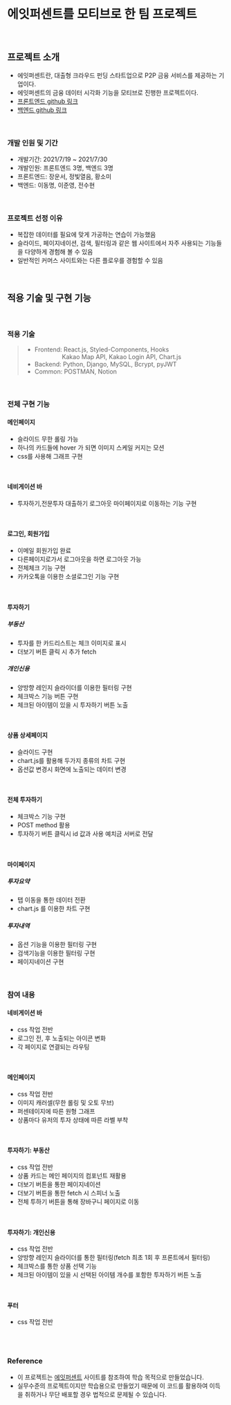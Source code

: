 # 에잇퍼센트를 모티브로 한 팀 프로젝트

<br />

## 프로젝트 소개

- 에잇퍼센트란, 대출형 크라우드 펀딩 스타트업으로 P2P 금융 서비스를 제공하는 기업이다.
- 에잇퍼센트의 금융 데이터 시각화 기능을 모티브로 진행한 프로젝트이다.
- [프론트엔드 github 링크](https://github.com/wecode-bootcamp-korea/22-2nd-22percent-frontend)
- [백엔드 github 링크](https://github.com/wecode-bootcamp-korea/22-2nd-22percent-backend)

<br />

### 개발 인원 및 기간

- 개발기간: 2021/7/19 ~ 2021/7/30
- 개발인원: 프론트엔드 3명, 백엔드 3명
- 프론트엔드: 장운서, 정빛열음, 황소미
- 백엔드: 이동명, 이준영, 전수현

<br />

### 프로젝트 선정 이유

- 복잡한 데이터를 필요에 맞게 가공하는 연습이 가능했음
- 슬라이드, 페이지네이션, 검색, 필터링과 같은 웹 사이트에서 자주 사용되는 기능들을 다양하게 경험해 볼 수 있음
- 일반적인 커머스 사이트와는 다른 플로우를 경험할 수 있음
 
<br />

## 적용 기술 및 구현 기능

<br />

### 적용 기술
> - Frontend: React.js, Styled-Components, Hooks <br />
>&nbsp;&nbsp;&nbsp;&nbsp;&nbsp;&nbsp;&nbsp;&nbsp;&nbsp;&nbsp;&nbsp;&nbsp;&nbsp;&nbsp;&nbsp;&nbsp;Kakao Map API, Kakao Login API, Chart.js 
> - Backend: Python, Django, MySQL, Bcrypt, pyJWT
> - Common: POSTMAN, Notion 

<br />

### 전체 구현 기능

#### 메인페이지
- 슬라이드 무한 롤링 가능
- 하나의 카드들에 hover 가 되면 이미지 스케일 커지는 모션
- css를 사용해 그래프 구현

<br />

#### 네비게이션 바
- 투자하기,전문투자 대출하기 로그아웃 마이페이지로 이동하는 기능 구현

<br />

#### 로그인, 회원가입
- 이메일 회원가입 완료
- 다른페이지로가서 로그아웃을 하면 로그아웃 가능
- 전체체크 기능 구현
- 카카오톡을 이용한 소셜로그인 기능 구현

<br />

#### 투자하기
##### 부동산
- 투자를 한 카드리스트는 체크 이미지로 표시
- 더보기 버튼 클릭 시 추가 fetch

##### 개인신용
- 양방향 레인지 슬라이더를 이용한 필터링 구현
- 체크박스 기능 버튼 구현
- 체크된 아이템이 있을 시 투자하기 버튼 노출

<br />

#### 상품 상세페이지
- 슬라이드 구현
- chart.js를 활용해 두가지 종류의 차트 구현
- 옵션값 변경시 화면에 노출되는 데이터 변경

<br />

#### 전체 투자하기
- 체크박스 기능 구현
- POST method 활용
- 투자하기 버튼 클릭시 id 값과 사용 예치금 서버로 전달

<br />

#### 마이페이지
##### 투자요약
- 탭 이동을 통한 데이터 전환
- chart.js 를 이용한 차트 구현

##### 투자내역
- 옵션 기능을 이용한 필터링 구현
- 검색기능을 이용한 필터링 구현
- 페이지네이션 구현

<br />

### 참여 내용

#### 네비게이션 바
- css 작업 전반
- 로그인 전, 후 노출되는 아이콘 변화
- 각 페이지로 연결되는 라우팅

<br />

#### 메인페이지
- css 작업 전반
- 이미지 캐러셀(무한 롤링 및 오토 무브)
- 퍼센테이지에 따른 원형 그래프
- 상품마다 유저의 투자 상태에 따른 라벨 부착

<br />

#### 투자하기: 부동산
- css 작업 전반
- 상품 카드는 메인 페이지의 컴포넌트 재활용
- 더보기 버튼을 통한 페이지네이션
- 더보기 버튼을 통한 fetch 시 스피너 노출
- 전체 투하기 버튼을 통해 장바구니 페이지로 이동

<br />

#### 투자하기: 개인신용
- css 작업 전반
- 양방향 레인지 슬라이더를 통한 필터링(fetch 최초 1회 후 프론트에서 필터링)
- 체크박스를 통한 상품 선택 기능
- 체크된 아이템이 있을 시 선택된 아이템 개수를 포함한 투자하기 버튼 노출

<br />

#### 푸터
- css 작업 전반 

<br />
<br />

### Reference
- 이 프로젝트는 [에잇퍼센트](https://8percent.kr/) 사이트를 참조하여 학습 목적으로 만들었습니다.
- 실무수준의 프로젝트이지만 학습용으로 만들었기 때문에 이 코드를 활용하여 이득을 취하거나 무단 배포할 경우 법적으로 문제될 수 있습니다.
